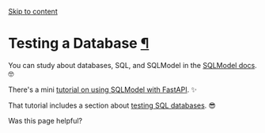 [Skip to content](https://fastapi.tiangolo.com/how-to/testing-database/#testing-a-database)

# Testing a Database [¶](https://fastapi.tiangolo.com/how-to/testing-database/\#testing-a-database "Permanent link")

You can study about databases, SQL, and SQLModel in the [SQLModel docs](https://sqlmodel.tiangolo.com/). 🤓

There's a mini [tutorial on using SQLModel with FastAPI](https://sqlmodel.tiangolo.com/tutorial/fastapi/). ✨

That tutorial includes a section about [testing SQL databases](https://sqlmodel.tiangolo.com/tutorial/fastapi/tests/). 😎

Was this page helpful?